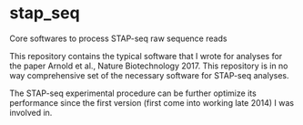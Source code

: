 # stap_seq
Core softwares to process STAP-seq raw sequence reads

This repository contains the typical software that I wrote for analyses for the paper Arnold et al., Nature Biotechnology 2017.
This repository is in no way comprehensive set of the necessary software for STAP-seq analyses.

The STAP-seq experimental procedure can be further optimize its performance since the first version (first come into working late 2014) I was involved in.

